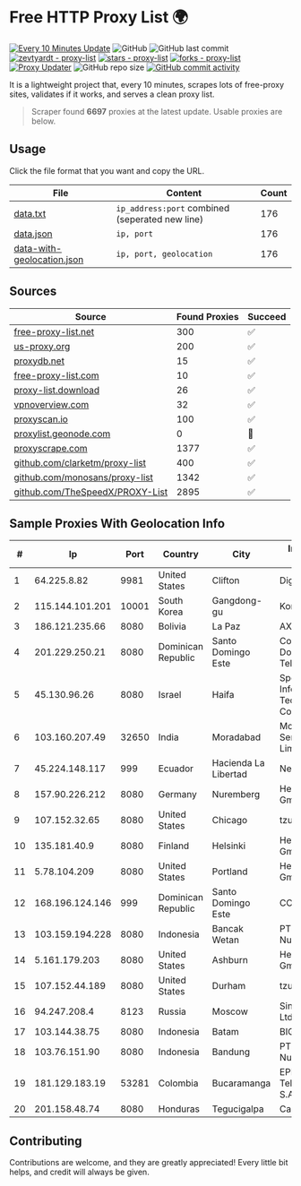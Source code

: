 
# Free HTTP Proxy List 🌍

[![Every 10 Minutes Update](https://github.com/mertguvencli/http-proxy-list/actions/workflows/main.yml/badge.svg?branch=main)](https://github.com/mertguvencli/http-proxy-list/actions/workflows/main.yml)
![GitHub](https://img.shields.io/github/license/mertguvencli/http-proxy-list)
![GitHub last commit](https://img.shields.io/github/last-commit/mertguvencli/http-proxy-list)
[![zevtyardt - proxy-list](https://img.shields.io/static/v1?label=zevtyardt&message=proxy-list&color=blue&logo=github)](https://github.com/zevtyardt/proxy-list "Go to GitHub repo")
[![stars - proxy-list](https://img.shields.io/github/stars/zevtyardt/proxy-list?style=social)](https://github.com/zevtyardt/proxy-list)
[![forks - proxy-list](https://img.shields.io/github/forks/zevtyardt/proxy-list?style=social)](https://github.com/zevtyardt/proxy-list)
[![Proxy Updater](https://github.com/zevtyardt/proxy-list/workflows/Proxy%20Updater/badge.svg)](https://github.com/zevtyardt/proxy-list/actions?query=workflow:"Proxy+Updater")
![GitHub repo size](https://img.shields.io/github/repo-size/zevtyardt/proxy-list)
[![GitHub commit activity](https://img.shields.io/github/commit-activity/m/zevtyardt/proxy-list?logo=commits)](https://github.com/zevtyardt/proxy-list/commits/main)

It is a lightweight project that, every 10 minutes, scrapes lots of free-proxy sites, validates if it works, and serves a clean proxy list.

> Scraper found **6697** proxies at the latest update. Usable proxies are below.

## Usage

Click the file format that you want and copy the URL.

|File|Content|Count|
|----|-------|-----|
|[data.txt](https://raw.githubusercontent.com/mertguvencli/http-proxy-list/main/proxy-list/data.txt)|`ip_address:port` combined (seperated new line)|176|
|[data.json](https://raw.githubusercontent.com/mertguvencli/http-proxy-list/main/proxy-list/data.json)|`ip, port`|176|
|[data-with-geolocation.json](https://raw.githubusercontent.com/mertguvencli/http-proxy-list/main/proxy-list/data-with-geolocation.json)|`ip, port, geolocation`|176|

## Sources

|Source|Found Proxies|Succeed|
|------|-------------|-------|
|[free-proxy-list.net](https://free-proxy-list.net)|300|✅|
|[us-proxy.org](https://www.us-proxy.org)|200|✅|
|[proxydb.net](http://proxydb.net)|15|✅|
|[free-proxy-list.com](https://free-proxy-list.com/?page=&port=&type%5B%5D=http&type%5B%5D=https&up_time=0&search=Search)|10|✅|
|[proxy-list.download](https://www.proxy-list.download/HTTP)|26|✅|
|[vpnoverview.com](https://vpnoverview.com/privacy/anonymous-browsing/free-proxy-servers)|32|✅|
|[proxyscan.io](https://www.proxyscan.io)|100|✅|
|[proxylist.geonode.com](https://proxylist.geonode.com/api/proxy-list?limit=300&page=1&sort_by=lastChecked&sort_type=desc&protocols=http,https)|0|🚫|
|[proxyscrape.com](https://api.proxyscrape.com/v2/?request=displayproxies&protocol=http&timeout=10000&country=all&ssl=all&anonymity=all)|1377|✅|
|[github.com/clarketm/proxy-list](https://raw.githubusercontent.com/clarketm/proxy-list/master/proxy-list-raw.txt)|400|✅|
|[github.com/monosans/proxy-list](https://raw.githubusercontent.com/monosans/proxy-list/main/proxies/http.txt)|1342|✅|
|[github.com/TheSpeedX/PROXY-List](https://raw.githubusercontent.com/TheSpeedX/PROXY-List/master/http.txt)|2895|✅|


## Sample Proxies With Geolocation Info

|#|Ip|Port|Country|City|Internet Service Provider|
|-|--|----|-------|----|-------------------------|
|1|64.225.8.82|9981|United States|Clifton|DigitalOcean, LLC|
|2|115.144.101.201|10001|South Korea|Gangdong-gu|Korea Telecom|
|3|186.121.235.66|8080|Bolivia|La Paz|AXS Bolivia S. A.|
|4|201.229.250.21|8080|Dominican Republic|Santo Domingo Este|Compañía Dominicana de Teléfonos S. A.|
|5|45.130.96.26|8080|Israel|Haifa|SpeedClick for Information Technology and Communication Ltd|
|6|103.160.207.49|32650|India|Moradabad|Moradabad Internet Services Private Limited|
|7|45.224.148.117|999|Ecuador|Hacienda La Libertad|Nedetel S.A.|
|8|157.90.226.212|8080|Germany|Nuremberg|Hetzner Online GmbH|
|9|107.152.32.65|8080|United States|Chicago|tzulo, inc.|
|10|135.181.40.9|8080|Finland|Helsinki|Hetzner Online GmbH|
|11|5.78.104.209|8080|United States|Portland|Hetzner Online GmbH|
|12|168.196.124.146|999|Dominican Republic|Santo Domingo Este|COMCAST-SRL|
|13|103.159.194.228|8080|Indonesia|Bancak Wetan|PT Giga Digital Nusantara|
|14|5.161.179.203|8080|United States|Ashburn|Hetzner Online GmbH|
|15|107.152.44.189|8080|United States|Durham|tzulo, inc.|
|16|94.247.208.4|8123|Russia|Moscow|Singer-Computer Ltd.|
|17|103.144.38.75|8080|Indonesia|Batam|BIG|
|18|103.76.151.90|8080|Indonesia|Bandung|PT. Java Digital Nusantara|
|19|181.129.183.19|53281|Colombia|Bucaramanga|EPM Telecomunicaciones S.A. E.S.P.|
|20|201.158.48.74|8080|Honduras|Tegucigalpa|Cablecolor S.A.|



## Contributing

Contributions are welcome, and they are greatly appreciated! Every
little bit helps, and credit will always be given.

